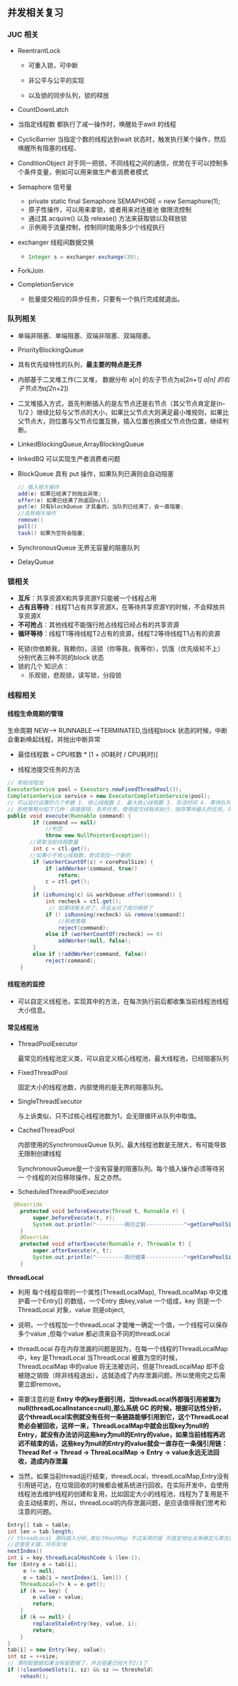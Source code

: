 ## 并发相关复习

### JUC 相关

* ReentrantLock

  * 可重入锁，可中断

  * 非公平与公平的实现

  * 以及锁的同步队列，锁的释放 

* CountDownLatch

* 当指定线程数 都执行了减一操作时，唤醒处于awit 的线程

* CyclicBarrier
  当指定个数的线程达到wait 状态时，触发执行某个操作，然后唤醒所有阻塞的线程、

* ConditionObject
  对于同一把锁，不同线程之间的通信，优势在于可以控制多个条件变量，例如可以用来做生产者消费者模式

* Semaphore 信号量

  * private static final Semaphore SEMAPHORE = new Semaphore(1);
  * 原子性操作，可以用来拿锁，或者用来对连接池 做限流控制
  * 通过其 acquire() 以及 release() 方法来获取锁以及释放锁
  * 示例用于流量控制，控制同时能用多少个线程执行

* exchanger 线程间数据交换

  * ```java
    Integer s = exchanger.exchange(30);
    ```

* ForkJoin

* CompletionService

  * 批量提交相应的异步任务，只要有一个执行完成就退出。

### 队列相关

* 单端非阻塞、单端阻塞、双端非阻塞、双端阻塞。

* PriorityBlockingQueue

* 具有优先级特性的队列，**最主要的特点是无界**

* 内部基于二叉堆工作(二叉堆， 数据分布 a[n] 的左子节点为a[2*n+1] a[n] 的右子节点为a[2*n+2])

* 二叉堆插入方式，首先判断插入的是左节点还是右节点（其父节点肯定是(n-1)/2 ）继续比较与父节点的大小，如果比父节点大则满足最小堆规则，如果比父节点大，则位置与父节点位置互换，插入位置也换成父节点伪位置，继续判断。                       

* LinkedBlockingQueue,ArrayBlockingQueue

* linkedBQ 可以实现生产者消费者问题

* BlockQueue 具有 put 操作，如果队列已满则会自动阻塞

  ```java
  // 插入相关操作
  add(e) 如果已经满了则抛出异常;
  offer(e) 如果已经满了则返回null;
  put(e) 只有blockQueue 才具备的，当队列已经满了，会一直阻塞;
  //去除相关操作
  remove()
  poll()
  task() 如果为空将会阻塞;
  
  ```

* SynchronousQueue 无界无容量的阻塞队列

* DelayQueue

### 锁相关

- **互斥**：共享资源X和共享资源Y只能被一个线程占用
- **占有且等待**：线程T1占有共享资源X，在等待共享资源Y的时候，不会释放共享资源X
- **不可抢占**：其他线程不能强行抢占线程已经占有的共享资源
- **循环等待**：线程T1等待线程T2占有的资源，线程T2等待线程T1占有的资源

* 死锁(你依赖我，我赖你)，活锁（你等我，我等你），饥饿（优先级轮不上） 分别代表三种不同的block 状态
* 锁的几个 知识点：
  * 乐观锁，悲观锁，读写锁，分段锁

### 线程相关

#### 线程生命周期的管理

生命周期 NEW--> RUNNABLE-->TERMINATED,当线程block 状态的时候，中断会重新唤起线程，并抛出中断异常

* 最佳线程数 = CPU核数 * [1 + (IO耗时 / CPU耗时)]

* 线程池提交任务的方法

```java
// 常规线程池
ExecutorService pool = Executors.newFixedThreadPool(3);
CompletionService service = new ExecutorCompletionService(pool);  
// 可以自行设置的几个参数 1. 核心线程数 2. 最大核心线程数 3. 存活时间 4. 等待队列 5. 拒绝策略 6. 线程池工厂
// 拒绝策略分如下几种：直接报错，丢弃任务，使用提交线程来执行，抛弃等待最久的任务，将改任务加入队列
public void execute(Runnable command) {
        if (command == null)
            //判空
            throw new NullPointerException();
       //获取当前线程数量
        int c = ctl.get();
       //如果小于核心线程数，尝试添加一个新的
        if (workerCountOf(c) < corePoolSize) {
            if (addWorker(command, true))
                return;
            c = ctl.get();
        }
        if (isRunning(c) && workQueue.offer(command)) {
            int recheck = ctl.get();
             // 如果线程关闭了，并且从对了成功移除了
            if (! isRunning(recheck) && remove(command))
                //拒绝策略
                reject(command);
            else if (workerCountOf(recheck) == 0)
                addWorker(null, false);
        }
        else if (!addWorker(command, false))
            reject(command);
    }
```

#### 线程池的监控

* 可以自定义线程池，实现其中的方法，在每次执行前后都收集当前线程池线程大小信息。

#### 常见线程池

* ThreadPoolExecutor

  最常见的线程池定义类，可以自定义核心线程池，最大线程池，已经阻塞队列

* FixedThreadPool

  固定大小的线程池数，内部使用的是无界的阻塞队列。

* SingleThreadExecutor

  与上诉类似，只不过核心线程池数为1，会无限循环从队列中取值。

* CachedThreadPool

  内部使用的SynchronousQueue 队列，最大线程池数是无限大，有可能导致无限制创建线程

  SynchronousQueue是一个没有容量的阻塞队列。每个插入操作必须等待另一 个线程的对应移除操作，反之亦然。

* ScheduledThreadPoolExecutor

```java
  @Override
    protected void beforeExecute(Thread t, Runnable r) {
        super.beforeExecute(t, r);
        System.out.println("---------执行之前------------"+getCorePoolSize()+"------"+getTaskCount()+"---------"+getLargestPoolSize());
    }
    @Override
    protected void afterExecute(Runnable r, Throwable t) {
        super.afterExecute(r, t);
        System.out.println("---------执行结束------------"+getCorePoolSize()+"------"+getTaskCount()+"---------"+getLargestPoolSize());
    }
```

**threadLocal** 

* 利用 每个线程自带的一个属性(ThreadLocalMap), ThreadLocalMap 中又维护着一个Entry[] 的数组，一个Entry 由key,value 一个组成，key 则是一个ThreadLocal 对象，value 则是object,
* 说明，一个线程加一个threadLocal 才能唯一确定一个值，一个线程可以保存多个value ,但每个value 都必须来自不同的threadLocal
* threadLocal 存在内存泄漏的问题是因为，在每一个线程的ThreadLocalMap 中，key 是ThreadLocal 当ThreadLocal 被置为空的时候，ThreadLocalMap 中的value 将无法被访问，但是ThreadLocalMap 却不会被随之销毁（除非线程退出），这就造成了内存泄漏问题。所以使用完之后需要立即remove。

* 需要注意的是 **Entry 中的key是弱引用，当threadLocal外部强引用被置为null(threadLocalInstance=null),那么系统 GC 的时候，根据可达性分析，这个threadLocal实例就没有任何一条链路能够引用到它，这个ThreadLocal势必会被回收，这样一来，ThreadLocalMap中就会出现key为null的Entry，就没有办法访问这些key为null的Entry的value，如果当前线程再迟迟不结束的话，这些key为null的Entry的value就会一直存在一条强引用链：Thread Ref -> Thread -> ThreaLocalMap -> Entry -> value永远无法回收，造成内存泄漏** 
* 当然，如果当前thread运行结束，threadLocal，threadLocalMap,Entry没有引用链可达，在垃圾回收的时候都会被系统进行回收。在实际开发中，会使用线程池去维护线程的创建和复用，比如固定大小的线程池，线程为了复用是不会主动结束的，所以，threadLocal的内存泄漏问题，是应该值得我们思考和注意的问题。

```java
Entry[] tab = table;
int len = tab.length;
// threadLocal 源码插入分析,类似于HashMap 不过采用的是 开放定地址法来确定元素在数组中的位置
//这里是关键，环形轮询
nextIndex()
int i = key.threadLocalHashCode & (len-1);
for (Entry e = tab[i];
     e != null;
     e = tab[i = nextIndex(i, len)]) {
    ThreadLocal<?> k = e.get();
    if (k == key) {
        e.value = value;
        return;
    }
    if (k == null) {
        replaceStaleEntry(key, value, i);
        return;
    }
}
tab[i] = new Entry(key, value);
int sz = ++size;
// 清除脏数据如果没有脏数据了，并且容量已经大于2/3了
if (!cleanSomeSlots(i, sz) && sz >= threshold)
    rehash();
```

